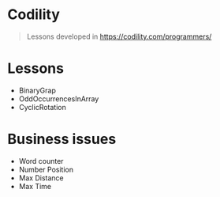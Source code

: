 # Codility
>Lessons developed in https://codility.com/programmers/

# Lessons
- BinaryGrap
- OddOccurrencesInArray
- CyclicRotation

# Business issues
- Word counter
- Number Position
- Max Distance
- Max Time
